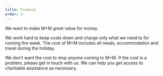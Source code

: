 ```yaml
---
title: Finance
order: 3
---
```


We want to make M+M great value for money.

We work hard to keep costs down and charge only what we need to for
running the week. The cost of M+M includes all meals, accommodation and
travel during the holiday.

We don’t want the cost to stop anyone coming to M+M. If the cost is a
problem, please get in touch with us. We can help you get access to charitable
assistance as necessary.
